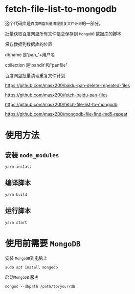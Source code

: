 # fetch-file-list-to-mongodb

这个代码库是`百度网盘批量清理重复文件计划`的一部分。

批量获取百度网盘所有文件信息保存到 `MongoDB` 数据库的脚本

保存数据到数据库的位置

dbname 是'pan\_'+用户名

collection 是'pandir'和"panfile"

百度网盘批量清理重复文件计划

https://github.com/masx200/baidu-pan-delete-repeated-files

https://github.com/masx200/fetch-baidu-pan-files

https://github.com/masx200/fetch-file-list-to-mongodb

https://github.com/masx200/mongodb-file-find-md5-repeat

# 使用方法

## 安装 `node_modules`

```shell
yarn install
```

## 编译脚本

```shell
yarn build
```

## 运行脚本

```shell
yarn start
```

# 使用前需要 `MongoDB`

安装 `MongoDB`到电脑上

```shell
sudo apt install mongodb
```

启动`MongoDB` 服务

```shell
mongod --dbpath /path/to/your/db
```
